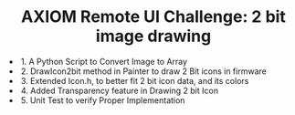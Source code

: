 <h1 align = "center"> AXIOM Remote UI Challenge: 2 bit image drawing </h1>

<li>1. A Python Script to Convert Image to Array</li>
<li>2. DrawIcon2bit method in Painter to draw 2 Bit icons in firmware</li>
<li>3. Extended Icon.h, to better fit 2 bit icon data, and its colors</li>
<li>4. Added Transparency feature in Drawing 2 bit Icon</li>
<li>5. Unit Test to verify Proper Implementation</li>
